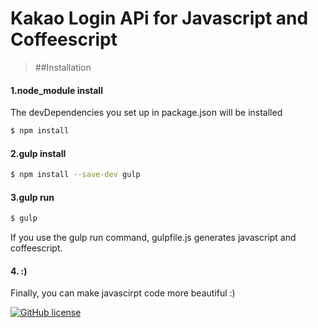 # Kakao Login APi for Javascript and Coffeescript

> ##Installation

#### 1.node_module install
The devDependencies you set up in package.json will be installed

```sh
$ npm install
```

#### 2.gulp install

```sh
$ npm install --save-dev gulp
```

#### 3.gulp run

```sh
$ gulp
```
If you use the gulp run command, gulpfile.js generates javascript and coffeescript.

#### 4. :)
Finally, you can make javascirpt code more beautiful :)

[![GitHub license](https://img.shields.io/badge/license-MIT-blue.svg?style=flat-square)](https://raw.githubusercontent.com/chriskacerguis/codeigniter-restserver/master/LICENSE)
